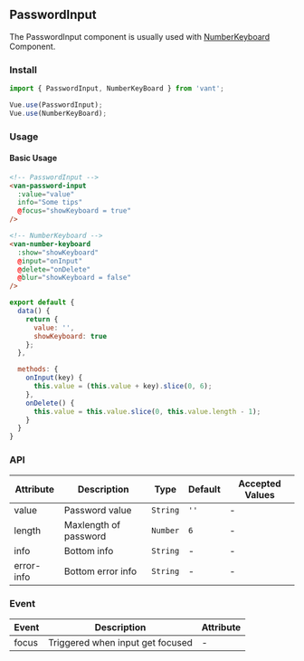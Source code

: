 ## PasswordInput
The PasswordInput component is usually used with [NumberKeyboard](#/en-US/component/number-keyboard) Component.

### Install
``` javascript
import { PasswordInput, NumberKeyBoard } from 'vant';

Vue.use(PasswordInput);
Vue.use(NumberKeyBoard);
```

### Usage

#### Basic Usage

```html
<!-- PasswordInput -->
<van-password-input
  :value="value"
  info="Some tips"
  @focus="showKeyboard = true"
/>

<!-- NumberKeyboard -->
<van-number-keyboard
  :show="showKeyboard"
  @input="onInput"
  @delete="onDelete"
  @blur="showKeyboard = false"
/>
```

```javascript
export default {
  data() {
    return {
      value: '',
      showKeyboard: true
    };
  },

  methods: {
    onInput(key) {
      this.value = (this.value + key).slice(0, 6);
    },
    onDelete() {
      this.value = this.value.slice(0, this.value.length - 1);
    }
  }
}
```

### API

| Attribute | Description | Type | Default | Accepted Values |
|-----------|-----------|-----------|-------------|-------------|
| value | Password value | `String` | `''` | - |
| length | Maxlength of password | `Number` | `6` | - |
| info | Bottom info | `String` | - | - |
| error-info | Bottom error info | `String` | - | - |

### Event

| Event | Description | Attribute |
|-----------|-----------|-----------|
| focus | Triggered when input get focused | - |
